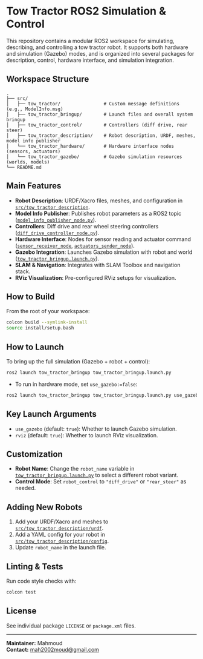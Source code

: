 # Tow Tractor ROS2 Simulation & Control

This repository contains a modular ROS2 workspace for simulating, describing, and controlling a tow tractor robot. It supports both hardware and simulation (Gazebo) modes, and is organized into several packages for description, control, hardware interface, and simulation integration.

## Workspace Structure

```
.
├── src/
│   ├── tow_tractor/                # Custom message definitions (e.g., ModelInfo.msg)
│   ├── tow_tractor_bringup/        # Launch files and overall system bringup
│   ├── tow_tractor_control/        # Controllers (diff drive, rear steer)
│   ├── tow_tractor_description/    # Robot description, URDF, meshes, model info publisher
│   └── tow_tractor_hardware/       # Hardware interface nodes (sensors, actuators)
│   └── tow_tractor_gazebo/         # Gazebo simulation resources (worlds, models)
└── README.md
```

## Main Features

- **Robot Description**: URDF/Xacro files, meshes, and configuration in [`src/tow_tractor_description`](src/tow_tractor_description).
- **Model Info Publisher**: Publishes robot parameters as a ROS2 topic ([`model_info_publisher_node.py`](src/tow_tractor_description/tow_tractor_description/model_info_publisher_node.py)).
- **Controllers**: Diff drive and rear wheel steering controllers ([`diff_drive_controller_node.py`](src/tow_tractor_control/tow_tractor_control/diff_drive_controller_node.py)).
- **Hardware Interface**: Nodes for sensor reading and actuator command ([`sensor_receiver_node`](src/tow_tractor_hardware/tow_tractor_hardware/sensor_receiver_node.py), [`actuators_sender_node`](src/tow_tractor_hardware/tow_tractor_hardware/actuators_sender_node.py)).
- **Gazebo Integration**: Launches Gazebo simulation with robot and world ([`tow_tractor_bringup.launch.py`](src/tow_tractor_bringup/launch/tow_tractor_bringup.launch.py)).
- **SLAM & Navigation**: Integrates with SLAM Toolbox and navigation stack.
- **RViz Visualization**: Pre-configured RViz setups for visualization.

## How to Build

From the root of your workspace:

```sh
colcon build --symlink-install
source install/setup.bash
```

## How to Launch

To bring up the full simulation (Gazebo + robot + control):

```sh
ros2 launch tow_tractor_bringup tow_tractor_bringup.launch.py
```

- To run in hardware mode, set `use_gazebo:=false`:

```sh
ros2 launch tow_tractor_bringup tow_tractor_bringup.launch.py use_gazebo:=false
```

## Key Launch Arguments

- `use_gazebo` (default: `true`): Whether to launch Gazebo simulation.
- `rviz` (default: `true`): Whether to launch RViz visualization.

## Customization

- **Robot Name**: Change the `robot_name` variable in [`tow_tractor_bringup.launch.py`](src/tow_tractor_bringup/launch/tow_tractor_bringup.launch.py) to select a different robot variant.
- **Control Mode**: Set `robot_control` to `"diff_drive"` or `"rear_steer"` as needed.

## Adding New Robots

1. Add your URDF/Xacro and meshes to [`src/tow_tractor_description/urdf`](src/tow_tractor_description/urdf).
2. Add a YAML config for your robot in [`src/tow_tractor_description/config`](src/tow_tractor_description/config).
3. Update `robot_name` in the launch file.

## Linting & Tests

Run code style checks with:

```sh
colcon test
```

## License

See individual package `LICENSE` or `package.xml` files.

---

**Maintainer:** Mahmoud  
**Contact:** mah2002moud@gmail.com